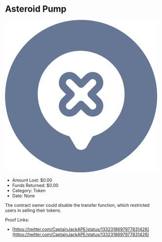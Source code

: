 # Asteroid Pump
![Asteroid Pump](/rektimages/Asteroid-Pump.png)
- Amount Lost: $0.00
- Funds Returned: $0.00
- Category: Token
- Date: None

The contract owner could disable the transfer function, which restricted users in selling their tokens.


Proof Links:
- [https://twitter.com/CaptainJackAPE/status/1332318697977831426](https://twitter.com/CaptainJackAPE/status/1332318697977831426)


